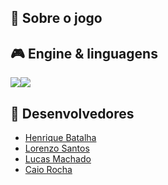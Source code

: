 ## 📃 Sobre o jogo

## 🎮 Engine & linguagens
<!---
Aqui recomenda-se que sejam colocados os ícones da game engine e das linguagens de programação que foram utilizadas no desenvolvimento do seu jogo, como o exemplo à seguir
--->
<img src="https://img.icons8.com/ios-filled/50/000000/unity.png"/><img src="https://img.icons8.com/color/48/000000/c-sharp-logo.png"/>

## 🧠 Desenvolvedores
<!---
Aqui sugere-se que sejam colocados ao menos os nomes de cada desenvolvedor envolvido na criação do seu jogo
--->

- [Henrique Batalha](https://github.com/HeBatalha)
- [Lorenzo Santos](https://github.com/lorenzo7377)
- [Lucas Machado](https://github.com/Lucas-Ricarte)
- [Caio Rocha](https://github.com/Dexmachi)
